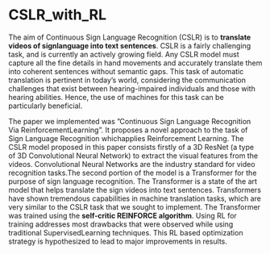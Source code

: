 # CSLR_with_RL

  The aim of Continuous Sign Language Recognition (CSLR) is to **translate videos of signlanguage into  text sentences**. CSLR  is  a  fairly  challenging  task,  and  is  currently an actively growing  field. Any  CSLR  model must capture all the fine details in hand movements and accurately translate them into coherent sentences without semantic gaps. This task of automatic translation is pertinent in today’s world, considering the communication challenges that exist between hearing-impaired individuals and those with hearing abilities. Hence, the use of machines for this task can be particularly beneficial.

  The paper we implemented was ”Continuous Sign Language Recognition Via ReinforcementLearning”. It proposes a novel approach to the task of Sign Language Recognition whichapplies Reinforcement Learning. The CSLR model proposed in this paper consists firstly of a 3D ResNet (a type of 3D Convolutional Neural Network) to extract the visual features from the videos. Convolutional Neural Networks are the industry standard for video recognition tasks.The second portion of the model is a Transformer for the purpose of sign language recognition. The Transformer is a state of the art model that helps translate the sign videos into text sentences.   Transformers have shown  tremendous capabilities  in  machine  translation tasks, which are very similar to the CSLR task that we sought to implement. The Transformer was trained using the **self-critic REINFORCE algorithm**. Using RL for training addresses most drawbacks that were observed while using traditional SupervisedLearning techniques. This RL based optimization strategy is hypothesized to lead to major improvements in results.
